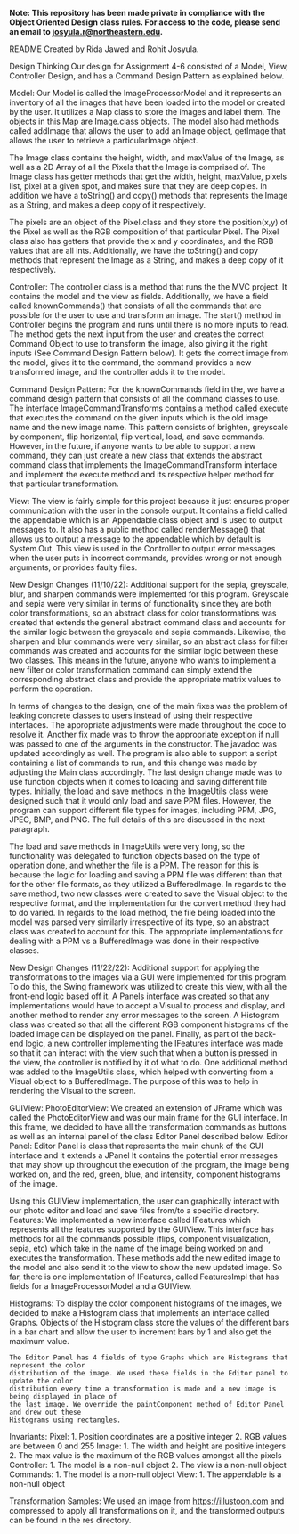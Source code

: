 <b> Note: This repository has been made private in compliance with the Object Oriented Design class rules. For access to the code, please send an email to josyula.r@northeastern.edu. </b>

README
Created by Rida Jawed and Rohit Josyula.

Design Thinking
Our design for Assignment 4-6 consisted of a Model, View, Controller Design, and has a Command
Design Pattern as explained below.

Model:
Our Model is called the ImageProcessorModel and it represents an inventory of all the images that
have been loaded into the model or created by the user. It utilizes a Map class to store the images
and label them. The objects in this Map are Image.class objects. The model also had methods called
addImage that allows the user to add an Image object, getImage that allows the user to retrieve a
particularImage object.

The Image class contains the height, width, and maxValue of the Image, as well as a 2D Array of all
the Pixels that the Image is comprised of. The Image class has getter methods that get the width,
height, maxValue, pixels list, pixel at a given spot, and makes sure that they are deep copies. In
addition we have a toString() and copy() methods that represents the Image as a String, and makes
a deep copy of it respectively.

The pixels are an object of the Pixel.class and they store the position(x,y) of the Pixel as well as
the RGB composition of that particular Pixel. The Pixel class also has getters that provide the x
and y coordinates, and the RGB values that are all ints. Additionally, we have the toString() and
copy methods that represent the Image as a String, and makes a deep copy of it respectively.

Controller:
The controller class is a method that runs the the MVC project. It contains the model and the view
as fields. Additionally, we have a field called knownCommands() that consists of all the commands
that are possible for the user to use and transform an image. The start() method in Controller
begins the program and runs until there is no more inputs to read. The method gets the next input
from the user and creates the correct Command Object to use to transform the image, also giving
it the right inputs (See Command Design Pattern below). It gets the correct image from the model,
gives it to the command, the command provides a new transformed image, and the controller adds it to
the model.

Command Design Pattern:
For the knownCommands field in the, we have a command design pattern that consists of all the
command classes to use. The interface ImageCommandTransforms contains a method called execute that
executes the command on the given inputs which is the old image name and the new image name. This
pattern consists of brighten, greyscale by component, flip horizontal, flip vertical, load, and
save commands. However, in the future, if anyone wants to be able to support a new command, they can
just create a new class that extends the abstract command class that implements the
ImageCommandTransform interface and implement the execute method and its respective helper method
for that particular transformation.

View:
The view is fairly simple for this project because it just ensures proper communication with the
user in the console output. It contains a field called the appendable which is an Appendable.class
object and is used to output messages to. It also has a public method called renderMessage() that
allows us to output a message to the appendable which by default is System.Out. This view is used in
the Controller to output error messages when the user puts in incorrect commands, provides wrong or
not enough arguments, or provides faulty files.

New Design Changes (11/10/22):
Additional support for the sepia, greyscale, blur, and sharpen commands were implemented for this
program. Greyscale and sepia were very similar in terms of functionality since they are both color
transformations, so an abstract class for color transformations was created that extends the general
abstract command class and accounts for the similar logic between the greyscale and sepia commands.
Likewise, the sharpen and blur commands were very similar, so an abstract class for filter commands
was created and accounts for the similar logic between these two classes. This means in the future,
anyone who wants to implement a new filter or color transformation command can simply extend the
corresponding abstract class and provide the appropriate matrix values to perform the operation.

In terms of changes to the design, one of the main fixes was the problem of leaking concrete classes
to users instead of using their respective interfaces. The appropriate adjustments were made
throughout the code to resolve it. Another fix made was to throw the appropriate exception if null
was passed to one of the arguments in the constructor. The javadoc was updated accordingly as well.
The program is also able to support a script containing a list of commands to run, and this change
was made by adjusting the Main class accordingly. The last design change made was to use function
objects when it comes to loading and saving different file types. Initially, the load and save
methods in the ImageUtils class were designed such that it would only load and save PPM files.
However, the program can support different file types for images, including PPM, JPG, JPEG, BMP, and
PNG. The full details of this are discussed in the next paragraph.

The load and save methods in ImageUtils were very long, so the functionality was delegated to
function objects based on the type of operation done, and whether the file is a PPM. The reason for
this is because the logic for loading and saving a PPM file was different than that for the other
file formats, as they utilized a BufferedImage. In regards to the save method, two new classes were
created to save the Visual object to the respective format, and the implementation for the convert
method they had to do varied. In regards to the load method, the file being loaded into the model
was parsed very similarly irrespective of its type, so an abstract class was created to account for
this. The appropriate implementations for dealing with a PPM vs a BufferedImage was done in their
respective classes. 


New Design Changes (11/22/22):
Additional support for applying the transformations to the images via a GUI were implemented for
this program. To do this, the Swing framework was utilized to create this view, with all the
front-end logic based off it. A Panels interface was created so that any implementations would have
to accept a Visual to process and display, and another method to render any error messages to the
screen. A Histogram class was created so that all the different RGB component histograms of the
loaded image can be displayed on the panel. Finally, as part of the back-end logic, a new controller
implementing the IFeatures interface was made so that it can interact with the view such that when a
button is pressed in the view, the controller is notified by it of what to do. One additional method
was added to the ImageUtils class, which helped with converting from a Visual object to a
BufferedImage. The purpose of this was to help in rendering the Visual to the screen.

GUIView:
    PhotoEditorView:
    We created an extension of JFrame which was called the PhotoEditorView and was our main frame
    for the GUI interface. In this frame, we decided to have all the transformation commands as
    buttons as well as an internal panel of the class Editor Panel described below.
    Editor Panel:
    Editor Panel is class that represents the main chunk of the GUI interface and it extends a
    JPanel It contains the potential error messages that may show up throughout the execution of the
    program, the image being worked on, and the red, green, blue, and intensity, component
    histograms of the image.

Using this GUIView implementation, the user can graphically interact with our photo editor and load
and save files from/to a specific directory.
Features:
    We implemented a new interface called IFeatures which represents all the features supported by
    the GUIView. This interface has methods for all the commands possible (flips, component
    visualization, sepia, etc) which take in the name of the image being worked on and executes the
    transformation. These methods add the new edited image to the model and also send it to the view
    to show the new updated image. So far, there is one implementation of IFeatures, called
    FeaturesImpl that has fields for a ImageProcessorModel and a GUIView.

Histograms:
    To display the color component histograms of the images, we decided to make a Histogram class
    that implements an interface called Graphs. Objects of the Histogram class store the values of
    the different bars in a bar chart and allow the user to increment bars by 1 and also get the
    maximum value.

    The Editor Panel has 4 fields of type Graphs which are Histograms that represent the color
    distribution of the image. We used these fields in the Editor panel to update the color
    distribution every time a transformation is made and a new image is being displayed in place of
    the last image. We override the paintComponent method of Editor Panel and drew out these
    Histograms using rectangles.

Invariants:
Pixel:
    1. Position coordinates are a positive integer
    2. RGB values are between 0 and 255
Image:
    1. The width and height are positive integers
    2. The max value is the maximum of the RGB values amongst all the pixels
Controller:
    1. The model is a non-null object
    2. The view is a non-null object
Commands:
    1. The model is a non-null object
View:
    1. The appendable is a non-null object

Transformation Samples:
We used an image from https://illustoon.com and compressed to apply all transformations on it, and
the transformed outputs can be found in the res directory.



